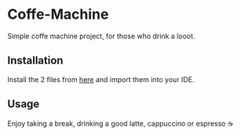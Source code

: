 # Coffe-Machine
Simple coffe machine project, for those who drink a looot.

## Installation

Install the 2 files from [here](https://github.com/biscuitdelicious/Coffe-Machine) and import them into your IDE.

## Usage

Enjoy taking a break, drinking a good latte, cappuccino or espresso ☕️
